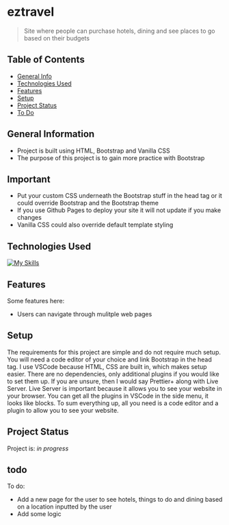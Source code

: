 # eztravel
> Site where people can purchase hotels, dining and see places to go based on their budgets
> 
<!-- > Live demo [_here_](https://el634dev.github.io/eztravel/). --> <!-- If you have the project hosted somewhere, include the link here. -->

## Table of Contents
* [General Info](#general-information)
* [Technologies Used](#technologies-used)
* [Features](#features)
* [Setup](#setup)
* [Project Status](#project-status)
* [To Do](#todo)
<!-- * [License](#license) -->

## General Information
- Project is built using HTML, Bootstrap and Vanilla CSS
- The purpose of this project is to gain more practice with Bootstrap
<!-- What problem does it (intend to) solve?-->
<!-- You don't have to answer all the questions - just the ones relevant to your project. -->

## Important
- Put your custom CSS underneath the Bootstrap stuff in the head tag or it could override Bootstrap and the Bootstrap theme
- If you use Github Pages to deploy your site it will not update if you make changes
- Vanilla CSS could also override default template styling
  
## Technologies Used
[![My Skills](https://skillicons.dev/icons?i=flask,html,css,bootstrap)](https://skillicons.dev)

## Features
Some features here:
- Users can navigate through mulitple web pages

## Setup
The requirements for this project are simple and do not require much setup. You will need a code editor of your choice and link Bootstrap in the head tag. I use VSCode because HTML, CSS are built in, which makes setup easier. There are no dependencies, only additional plugins if you would like to set them up. If you are unsure, then I would say Prettier+ along with Live Server. Live Server is important because it allows you to see your website in your browser. You can get all the plugins in VSCode in the side menu, it looks like blocks. To sum everything up, all you need is a code editor and a plugin to allow you to see your website.

## Project Status
Project is: _in progress_ 

## todo
To do:
- Add a new page for the user to see hotels, things to do and dining based on a location inputted by the user
- Add some logic 
